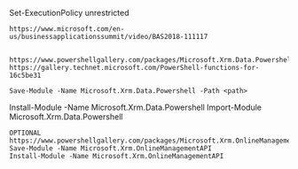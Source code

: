 Set-ExecutionPolicy unrestricted

	https://www.microsoft.com/en-us/businessapplicationssummit/video/BAS2018-111117


	https://www.powershellgallery.com/packages/Microsoft.Xrm.Data.Powershell/
	https://gallery.technet.microsoft.com/PowerShell-functions-for-16c5be31
	
	Save-Module -Name Microsoft.Xrm.Data.Powershell -Path <path>
Install-Module -Name Microsoft.Xrm.Data.Powershell
	Import-Module Microsoft.Xrm.Data.Powershell



	OPTIONAL
	https://www.powershellgallery.com/packages/Microsoft.Xrm.OnlineManagementAPI/
	Save-Module -Name Microsoft.Xrm.OnlineManagementAPI 
	Install-Module -Name Microsoft.Xrm.OnlineManagementAPI


